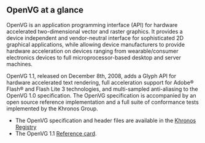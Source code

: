 ## OpenVG at a glance

OpenVG is an application programming interface (API) for hardware accelerated two-dimensional vector and raster graphics. It provides a device independent and vendor-neutral interface for sophisticated 2D graphical applications, while allowing device manufacturers to provide hardware acceleration on devices ranging from wearable/consumer electronics devices to full microprocessor-based desktop and server machines.

OpenVG 1.1, released on December 8th, 2008, adds a Glyph API for hardware accelerated text rendering, full acceleration support for Adobe® Flash® and Flash Lite 3 technologies, and multi-sampled anti-aliasing to the OpenVG 1.0 specification. The OpenVG specification is accompanied by an open source reference implementation and a full suite of conformance tests implemented by the Khronos Group.

*   The OpenVG specification and header files are available in the [Khronos Registry](https://www.khronos.org/registry/OpenVG/)
*   The OpenVG 1.1 [Reference card](https://www.khronos.org/developers/reference-cards/ "Download the OpenVG quick reference card").
